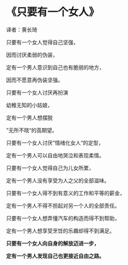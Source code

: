 # 《只要有一个女人》


 译者：黄长琦



只要有一个女人觉得自己坚强，

因而讨厌柔弱的伪装，

定有一个男人意识到自己也有脆弱的地方，

因而不愿意再伪装坚强。



只要有一个女人讨厌再扮演

幼稚无知的小姑娘，

定有一个男人想摆脱

”无所不晓“的高期望。



只要有一个女人讨厌”情绪化女人“的定型，

定有一个男人可以自由地哭泣和表现柔情。



只要有一个女人觉得自己为儿女所累，

定有一个男人没有享受为人之父的全部滋味。

只要有一个女人得不到有意义的工作和平等的薪金，

定有一个男人不得不担起对另一个人的全部责任。



只要有一个女人想弄懂汽车的构造而得不到帮助，

定有一个男人想享受烹饪的乐趣却得不到满足。



**只要有一个女人向自身的解放迈进一步，**

**定有一个男人发现自己也更接近自由之路。**

